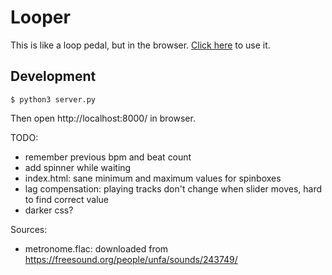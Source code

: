 # Looper

This is like a loop pedal, but in the browser.
[Click here](https://akuli.github.io/looper/) to use it.

## Development

```
$ python3 server.py
```

Then open http://localhost:8000/ in browser.

TODO:
- remember previous bpm and beat count
- add spinner while waiting
- index.html: sane minimum and maximum values for spinboxes
- lag compensation: playing tracks don't change when slider moves, hard to find correct value
- darker css?

Sources:
- metronome.flac: downloaded from https://freesound.org/people/unfa/sounds/243749/
